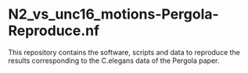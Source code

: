 # N2_vs_unc16_motions-Pergola-Reproduce.nf

This repository contains the software, scripts and data to reproduce the results corresponding to the C.elegans data of the Pergola paper.


